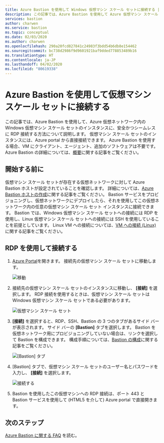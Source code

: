 ```yaml
---
title: Azure Bastion を使用して Windows 仮想マシン スケール セットに接続する | Microsoft Docs
description: この記事では、Azure Bastion を使用して Azure 仮想マシン スケール セットに接続する方法について説明します。
services: bastion
author: charwen
ms.service: bastion
ms.topic: conceptual
ms.date: 02/03/2020
ms.author: charwen
ms.openlocfilehash: 290a20fcd827841c24983f3bdd54b6db8e154462
ms.sourcegitcommit: bc738d2986f9d9601921baf9dded778853489b16
ms.translationtype: HT
ms.contentlocale: ja-JP
ms.lasthandoff: 04/02/2020
ms.locfileid: "80619338"
---
```

# <a name="connect-to-a-virtual-machine-scale-set-using-azure-bastion"></a>Azure Bastion を使用して仮想マシン スケール セットに接続する

この記事では、Azure Bastion を使用して、Azure 仮想ネットワーク内の Windows 仮想マシン スケール セットのインスタンスに、安全かつシームレスに RDP 接続する方法について説明します。 仮想マシン スケール セットのインスタンスには、Azure portal から直接接続できます。 Azure Bastion を使用する場合、VM にクライアント、エージェント、追加のソフトウェアは不要です。 Azure Bastion の詳細については、[概要](bastion-overview.md)に関する記事をご覧ください。

## <a name="before-you-begin"></a>開始する前に

仮想マシン スケール セットが存在する仮想ネットワークに対して Azure Bastion ホストが設定されていることを確認します。 詳細については、[Azure Bastion ホストの作成](bastion-create-host-portal.md)に関する記事をご覧ください。 Bastion サービスをプロビジョニングし、仮想ネットワークにデプロイしたら、それを使用してこの仮想ネットワーク内の任意の仮想マシン スケール セット インスタンスに接続できます。 Bastion では、Windows 仮想マシン スケール セットへの接続には RDP を使用し、Linux 仮想マシン スケール セットへの接続には SSH を使用していることを前提としています。 Linux VM への接続については、[VM への接続 (Linux)](bastion-connect-vm-ssh.md) に関する記事をご覧ください。

## <a name="connect-using-rdp"></a><a name="rdp"></a>RDP を使用して接続する

1. [Azure Portal](https://portal.azure.com)を開きます。 接続先の仮想マシン スケール セットに移動します。

   ![移動](./media/bastion-connect-vm-scale-set/1.png)
2. 接続先の仮想マシン スケール セットのインスタンスに移動し、 **[接続]** を選択します。 RDP 接続を使用するときは、仮想マシン スケール セットは Windows 仮想マシン スケール セットである必要があります。

   ![仮想マシン スケール セット](./media/bastion-connect-vm-scale-set/2.png)
3. **[接続]** を選択すると、RDP、SSH、Bastion の 3 つのタブがあるサイド バーが表示されます。 サイド バーの **[Bastion]** タブを選択します。 Bastion を仮想ネットワーク用にプロビジョニングしていない場合は、リンクを選択して Bastion を構成できます。 構成手順については、[Bastion の構成](bastion-create-host-portal.md)に関する記事をご覧ください。

   ![[Bastion] タブ](./media/bastion-connect-vm-scale-set/3.png)
4. [Bastion] タブで、仮想マシン スケール セットのユーザー名とパスワードを入力し、 **[接続]** を選択します。

   ![接続する](./media/bastion-connect-vm-scale-set/4.png)
5. Bastion を使用したこの仮想マシンへの RDP 接続は、ポート 443 と Bastion サービスを使用して (HTML5 を介して) Azure portal で直接開きます。

## <a name="next-steps"></a>次のステップ

[Azure Bastion に関する FAQ](bastion-faq.md) を読む。